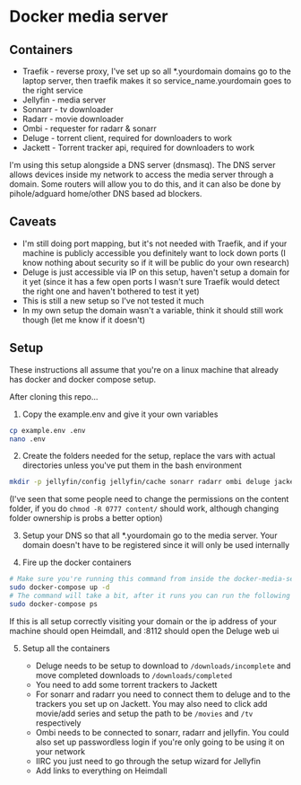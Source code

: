 # Docker media server

## Containers

- Traefik - reverse proxy, I've set up so all \*.yourdomain domains go to the laptop server, then traefik makes it so service_name.yourdomain goes to the right service
- Jellyfin - media server
- Sonnarr - tv downloader
- Radarr - movie downloader
- Ombi - requester for radarr & sonarr
- Deluge - torrent client, required for downloaders to work
- Jackett - Torrent tracker api, required for downloaders to work

I'm using this setup alongside a DNS server (dnsmasq). The DNS server allows devices inside my network to access the media server through a domain. Some routers will allow you to do this, and it can also be done by pihole/adguard home/other DNS based ad blockers.

## Caveats

- I'm still doing port mapping, but it's not needed with Traefik, and if your machine is publicly accessible you definitely want to lock down ports (I know nothing about security so if it will be public do your own research)
- Deluge is just accessible via IP on this setup, haven't setup a domain for it yet (since it has a few open ports I wasn't sure Traefik would detect the right one and haven't bothered to test it yet)
- This is still a new setup so I've not tested it much
- In my own setup the domain wasn't a variable, think it should still work though (let me know if it doesn't)

## Setup

These instructions all assume that you're on a linux machine that already has docker and docker compose setup.

After cloning this repo...

1. Copy the example.env and give it your own variables

```bash
cp example.env .env
nano .env
```

2. Create the folders needed for the setup, replace the vars with actual directories unless you've put them in the bash environment

```bash
mkdir -p jellyfin/config jellyfin/cache sonarr radarr ombi deluge jackett ${DLDIR}/completed ${DLDIR}/incomplete ${MOVIESDIR} ${TVDIR}
```

(I've seen that some people need to change the permissions on the content folder, if you do `chmod -R 0777 content/` should work, although changing folder ownership is probs a better option)

3. Setup your DNS so that all \*.yourdomain go to the media server. Your domain doesn't have to be registered since it will only be used internally

4. Fire up the docker containers

```bash
# Make sure you're running this command from inside the docker-media-server folder and that the .env file is inside the same folder
sudo docker-compose up -d
# The command will take a bit, after it runs you can run the following to check all the containers are running
sudo docker-compose ps
```

If this is all setup correctly visiting your domain or the ip address of your machine should open Heimdall, and <your ip>:8112 should open the Deluge web ui

5. Setup all the containers

    - Deluge needs to be setup to download to `/downloads/incomplete` and move completed downloads to `/downloads/completed`
    - You need to add some torrent trackers to Jackett
    - For sonarr and radarr you need to connect them to deluge and to the trackers you set up on Jackett. You may also need to click add movie/add series and setup the path to be `/movies` and `/tv` respectively
    - Ombi needs to be connected to sonarr, radarr and jellyfin. You could also set up passwordless login if you're only going to be using it on your network
    - IIRC you just need to go through the setup wizard for Jellyfin
    - Add links to everything on Heimdall
